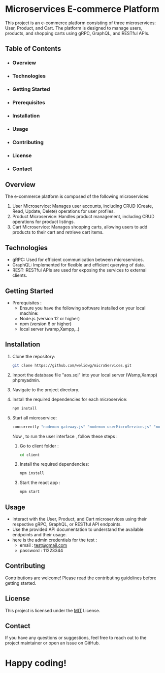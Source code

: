 # Microservices E-commerce Platform

This project is an e-commerce platform consisting of three microservices: User, Product, and Cart. The platform is designed to manage users, products, and shopping carts using gRPC, GraphQL, and RESTful APIs.

## Table of Contents

- ### Overview
- ### Technologies
- ### Getting Started
- ### Prerequisites
- ### Installation
- ### Usage
- ### Contributing
- ### License
- ### Contact

## Overview

The e-commerce platform is composed of the following microservices:

1. User Microservice: Manages user accounts, including CRUD (Create, Read, Update, Delete) operations for user profiles.
2. Product Microservice: Handles product management, including CRUD operations for product listings.
3. Cart Microservice: Manages shopping carts, allowing users to add products to their cart and retrieve cart items.

## Technologies

- gRPC: Used for efficient communication between microservices.
- GraphQL: Implemented for flexible and efficient querying of data.
- REST: RESTful APIs are used for exposing the services to external clients.

## Getting Started

- Prerequisites :
  - Ensure you have the following software installed on your local machine:
  - Node.js (version 12 or higher)
  - npm (version 6 or higher)
  - local server (wamp,Xampp,..)

## Installation

1.  Clone the repository:

    ```bash
    git clone https://github.com/welidwg/microServices.git
    ```

2.  Import the database file "aos.sql" into your local server (Wamp,Xampp) phpmyadmin.
3.  Navigate to the project directory.
4.  Install the required dependencies for each microservice:
    ```bash
    npm install
    ```
5.  Start all microservice:

    ```bash
    concurrently "nodemon gateway.js" "nodemon userMicroService.js" "nodemon productMicroService.js" "nodemon cartMicroService.js"
    ```

    <!-- ```bash
    nodemon .\cartMicroService.js
    ```

    ```bash
    nodemon  .\productMicroService.js
    ```

    ```bash
    nodemon .\userMicroService.js
    ``` -->

    Now , to run the user interface , follow these steps :

    1.  Go to client folder :

        ```bash
        cd client
        ```

    2.  Install the required dependencies:

        ```bash
        npm install

        ```

    3.  Start the react app :

        ```bash
        npm start

        ```

## Usage

- Interact with the User, Product, and Cart microservices using their respective gRPC, GraphQL, or RESTful API endpoints.
- Use the provided API documentation to understand the available endpoints and their usage.
- here is the admin credentials for the test : 
    + email : test@gmail.com
    + password : 11223344

## Contributing

Contributions are welcome! Please read the contributing guidelines before getting started.

## License

This project is licensed under the [MIT](https://choosealicense.com/licenses/mit/) License.

## Contact

If you have any questions or suggestions, feel free to reach out to the project maintainer or open an issue on GitHub.

# Happy coding!
